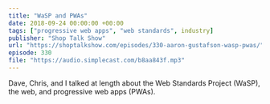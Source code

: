 ```yaml
---
title: "WaSP and PWAs"
date: 2018-09-24 00:00:00 +00:00
tags: ["progressive web apps", "web standards", industry]
publisher: "Shop Talk Show"
url: "https://shoptalkshow.com/episodes/330-aaron-gustafson-wasp-pwas/"
episode: 330
file: "https://audio.simplecast.com/b8aa843f.mp3"
---
```


Dave, Chris, and I talked at length about the Web Standards Project (WaSP), the web, and progressive web apps (PWAs).

